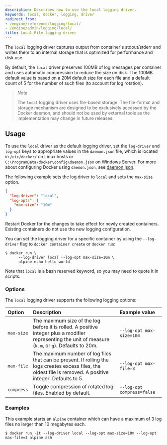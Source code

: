 ```yaml
---
description: Describes how to use the local logging driver.
keywords: local, docker, logging, driver
redirect_from:
- /engine/reference/logging/local/
- /engine/admin/logging/local/
title: Local File logging driver
---
```


The `local` logging driver captures output from container's stdout/stderr and
writes them to an internal storage that is optimized for performance and disk
use.

By default, the `local` driver preserves 100MB of log messages per container
and uses automatic compression to reduce the size on disk. The 100MB default
value is based on a 20M default size for each file and a default count of 5 for
the number of such files (to account for log rotation).

> *Note*
>
> The `local` logging driver uses file-based storage. The file-format and
> storage mechanism are designed to be exclusively accessed by the Docker
> daemon, and should not be used by external tools as the implementation may
> change in future releases.

## Usage

To use the `local` driver as the default logging driver, set the `log-driver`
and `log-opt` keys to appropriate values in the `daemon.json` file, which is
located in `/etc/docker/` on Linux hosts or
`C:\ProgramData\docker\config\daemon.json` on Windows Server. For more about
configuring Docker using `daemon.json`, see
[daemon.json](../../../engine/reference/commandline/dockerd.md#daemon-configuration-file).

The following example sets the log driver to `local` and sets the `max-size`
option.

```json
{
  "log-driver": "local",
  "log-opts": {
    "max-size": "10m"
  }
}
```

Restart Docker for the changes to take effect for newly created containers. Existing containers do not use the new logging configuration.

You can set the logging driver for a specific container by using the
`--log-driver` flag to `docker container create` or `docker run`:

```console
$ docker run \
      --log-driver local --log-opt max-size=10m \
      alpine echo hello world
```

Note that `local` is a bash reserved keyword, so you may need to quote it in scripts.

### Options

The `local` logging driver supports the following logging options:

| Option      | Description                                                                                                                                                   | Example  value             |
|:------------|:--------------------------------------------------------------------------------------------------------------------------------------------------------------|:---------------------------|
| `max-size`  | The maximum size of the log before it is rolled. A positive integer plus a modifier representing the unit of measure (`k`, `m`, or `g`). Defaults to 20m.     | `--log-opt max-size=10m`   |
| `max-file`  | The maximum number of log files that can be present. If rolling the logs creates excess files, the oldest file is removed. A positive integer. Defaults to 5. | `--log-opt max-file=3`     |
| `compress`  | Toggle compression of rotated log files. Enabled by default.                                                                                                  | `--log-opt compress=false` |

### Examples

This example starts an `alpine` container which can have a maximum of 3 log
files no larger than 10 megabytes each.

```console
$ docker run -it --log-driver local --log-opt max-size=10m --log-opt max-file=3 alpine ash
```
